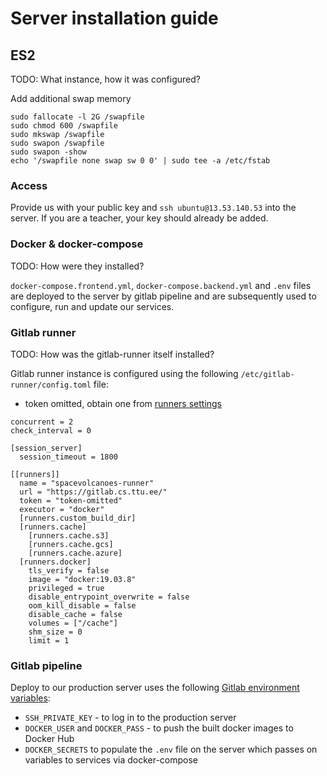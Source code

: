 # Server installation guide


## ES2

TODO: What instance, how it was configured?

Add additional swap memory

```
sudo fallocate -l 2G /swapfile  
sudo chmod 600 /swapfile  
sudo mkswap /swapfile  
sudo swapon /swapfile  
sudo swapon -show  
echo '/swapfile none swap sw 0 0' | sudo tee -a /etc/fstab
```

### Access

Provide us with your public key and `ssh ubuntu@13.53.140.53` into the server.
If you are a teacher, your key should already be added.

### Docker & docker-compose

TODO: How were they installed?

`docker-compose.frontend.yml`, `docker-compose.backend.yml` and `.env` files are deployed to the server by gitlab pipeline
and are subsequently used to configure, run and update our services.

### Gitlab runner

TODO: How was the gitlab-runner itself installed?

Gitlab runner instance is configured using the following `/etc/gitlab-runner/config.toml` file:

* token omitted, obtain one from [runners settings](https://gitlab.cs.ttu.ee/jakutt/team-02-spacevolcanoes-backend/-/settings/ci_cd#js-runners-settings)

```
concurrent = 2
check_interval = 0

[session_server]
  session_timeout = 1800

[[runners]]
  name = "spacevolcanoes-runner"
  url = "https://gitlab.cs.ttu.ee/"
  token = "token-omitted"
  executor = "docker"
  [runners.custom_build_dir]
  [runners.cache]
    [runners.cache.s3]
    [runners.cache.gcs]
    [runners.cache.azure]
  [runners.docker]
    tls_verify = false
    image = "docker:19.03.8"
    privileged = true
    disable_entrypoint_overwrite = false
    oom_kill_disable = false
    disable_cache = false
    volumes = ["/cache"]
    shm_size = 0
    limit = 1
```

### Gitlab pipeline

Deploy to our production server uses the following 
[Gitlab environment variables](https://gitlab.cs.ttu.ee/jakutt/team-02-spacevolcanoes-backend/-/settings/ci_cd#js-cicd-variables-settings):

- `SSH_PRIVATE_KEY` - to log in to the production server 
- `DOCKER_USER` and `DOCKER_PASS` - to push the built docker images to Docker Hub
- `DOCKER_SECRETS` to populate the `.env` file on the server which passes on variables to services via docker-compose
